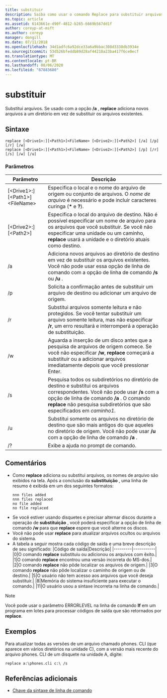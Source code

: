 ```yaml
---
title: substituir
description: Saiba como usar o comando Replace para substituir arquivos.
ms.topic: article
ms.assetid: 6143661e-d90f-4812-b265-6669b567dd1f
author: coreyp-at-msft
ms.author: coreyp
manager: dongill
ms.date: 07/11/2018
ms.openlocfilehash: 34d1adfc6a92dce33a6a9bbac308d3338db3934e
ms.sourcegitcommit: 53d526bfeddb89d28af44210a23ba417f6ce0ecf
ms.translationtype: MT
ms.contentlocale: pt-BR
ms.lasthandoff: 08/06/2020
ms.locfileid: "87883680"
---
```

# <a name="replace"></a>substituir



Substitui arquivos. Se usado com a opção **/a** , **replace** adiciona novos arquivos a um diretório em vez de substituir os arquivos existentes.



## <a name="syntax"></a>Sintaxe

```
replace [<Drive1>:][<Path1>]<FileName> [<Drive2>:][<Path2>] [/a] [/p] [/r] [/w]
replace [<Drive1>:][<Path1>]<FileName> [<Drive2>:][<Path2>] [/p] [/r] [/s] [/w] [/u]
```

### <a name="parameters"></a>Parâmetros

|Parâmetro|Descrição|
|---------|-----------|
|[\<Drive1>:][\<Path1>]\<FileName>|Especifica o local e o nome do arquivo de origem ou conjunto de arquivos. O *nome de arquivo* é necessário e pode incluir caracteres curinga (**&#42;** e **?**).|
|[\<Drive2>:][\<Path2>]|Especifica o local do arquivo de destino. Não é possível especificar um nome de arquivo para os arquivos que você substituir. Se você não especificar uma unidade ou um caminho, **replace** usará a unidade e o diretório atuais como destino.|
|/a|Adiciona novos arquivos ao diretório de destino em vez de substituir os arquivos existentes. Você não pode usar essa opção de linha de comando com a opção de linha de comando **/s** ou **/u** .|
|/p|Solicita a confirmação antes de substituir um arquivo de destino ou adicionar um arquivo de origem.|
|/r|Substitui arquivos somente leitura e não protegidos. Se você tentar substituir um arquivo somente leitura, mas não especificar **/r**, um erro resultará e interromperá a operação de substituição.|
|/w|Aguarda a inserção de um disco antes que a pesquisa de arquivos de origem comece. Se você não especificar **/w**, **replace** começará a substituir ou a adicionar arquivos imediatamente depois que você pressionar Enter.|
|/s|Pesquisa todos os subdiretórios no diretório de destino e substitui os arquivos correspondentes. Você não pode usar **/s** com a opção de linha de comando **/a** . O comando **replace** não pesquisa subdiretórios que são especificados em *caminho1*.|
|/u|Substitui somente os arquivos no diretório de destino que são mais antigos do que aqueles no diretório de origem. Você não pode usar **/u** com a opção de linha de comando **/a** .|
|/?|Exibe a ajuda no prompt de comando.|

## <a name="remarks"></a>Comentários

- Como **replace** adiciona ou substitui arquivos, os nomes de arquivo são exibidos na tela. Após a conclusão da **substituição** , uma linha de resumo é exibida em um dos seguintes formatos:
  ```
  nnn files added
  nnn files replaced
  no file added
  no file replaced
  ```
- Se você estiver usando disquetes e precisar alternar discos durante a operação de **substituição** , você poderá especificar a opção de linha de comando **/w** para que **replace** espere que você alterne os discos.
- Você não pode usar **replace** para atualizar arquivos ocultos ou arquivos do sistema.
- A tabela a seguir mostra cada código de saída e uma breve descrição de seu significado:
  |Código de saída|Descrição|
  |---------|-----------|
  |0|O comando **replace** substituiu ou adicionou os arquivos com êxito.|
  |1|O comando **replace** encontrou uma versão incorreta do MS-dos.|
  |2|O comando **replace** não pôde localizar os arquivos de origem.|
  |3|O comando **replace** não pôde localizar o caminho de origem ou de destino.|
  |5|O usuário não tem acesso aos arquivos que você deseja substituir.|
  |8|Memória do sistema insuficiente para executar o comando.|
  |11|O usuário usou a sintaxe incorreta na linha de comando.|

> [!NOTE]
> Você pode usar o parâmetro ERRORLEVEL na linha de comando **If** em um programa em lotes para processar códigos de saída que são retornados por **replace**.

## <a name="examples"></a><a name="BKMK_examples"></a>Exemplos

Para atualizar todas as versões de um arquivo chamado phones. CLI (que aparece em vários diretórios na unidade C), com a versão mais recente do arquivo phones. CLI de um disquete na unidade A, digite:

`replace a:\phones.cli c:\ /s`

## <a name="additional-references"></a>Referências adicionais

- [Chave da sintaxe de linha de comando](command-line-syntax-key.md)